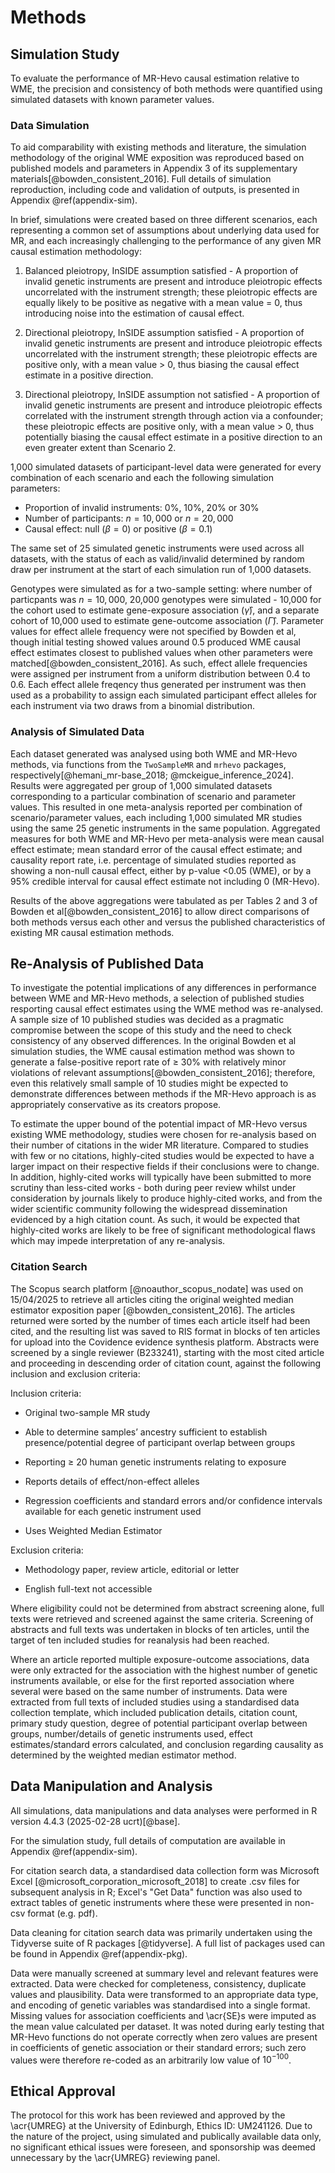 # Methods



## Simulation Study

To evaluate the performance of MR-Hevo causal estimation relative to WME, the precision and consistency of both methods were quantified using simulated datasets with known parameter values.

### Data Simulation

To aid comparability with existing methods and literature, the simulation methodology of the original WME exposition was reproduced based on published models and parameters in Appendix 3 of its supplementary materials[@bowden_consistent_2016]. Full details of simulation reproduction, including code and validation of outputs, is presented in Appendix \@ref(appendix-sim). 

In brief, simulations were created based on three different scenarios, each representing a common set of assumptions about underlying data used for MR, and each increasingly challenging to the performance of any given MR causal estimation methodology:

1. Balanced pleiotropy, InSIDE assumption satisfied - A proportion of invalid genetic instruments are present and introduce pleiotropic effects uncorrelated with the instrument strength; these pleiotropic effects are equally likely to be positive as negative with a mean value = 0, thus introducing noise into the estimation of causal effect.

2. Directional pleiotropy, InSIDE assumption satisfied - A proportion of invalid genetic instruments are present and introduce pleiotropic effects uncorrelated with the instrument strength; these pleiotropic effects are positive only, with a mean value > 0, thus biasing the causal effect estimate in a positive direction.

3. Directional pleiotropy, InSIDE assumption not satisfied - A proportion of invalid genetic instruments are present and introduce pleiotropic effects correlated with the instrument strength through action via a confounder; these pleiotropic effects are positive only, with a mean value > 0, thus potentially biasing the causal effect estimate in a positive direction to an even greater extent than Scenario 2.

1,000 simulated datasets of participant-level data were generated for every combination of each scenario and each the following simulation parameters:

  - Proportion of invalid instruments: 0%, 10%, 20% or 30%
  - Number of participants: $n = 10,000$ or $n = 20,000$
  - Causal effect: null ($\beta = 0$) or positive ($\beta = 0.1$)
  
  
The same set of 25 simulated genetic instruments were used across all datasets, with the status of each as valid/invalid determined by random draw per instrument at the start of each simulation run of 1,000 datasets.

Genotypes were simulated as for a two-sample setting: where number of particpants was $n = 10,000$, 20,000 genotypes were simulated - 10,000 for the cohort used to estimate gene-exposure association ($\hat{\gamma}$), and a separate cohort of 10,000 used to estimate gene-outcome association ($\hat{\Gamma}$). Parameter values for effect allele frequency were not specified by Bowden et al, though initial testing showed values around 0.5 produced WME causal effect estimates closest to published values when other parameters were matched[@bowden_consistent_2016]. As such, effect allele frequencies were assigned per instrument from a uniform distribution between 0.4 to 0.6. Each effect allele freqency thus generated per instrument was then used as a probability to assign each simulated participant effect alleles for each instrument via two draws from a binomial distribution. 

### Analysis of Simulated Data

Each dataset generated was analysed using both WME and MR-Hevo methods, via functions from the `TwoSampleMR` and `mrhevo` packages, respectively[@hemani_mr-base_2018; @mckeigue_inference_2024]. Results were aggregated per group of 1,000 simulated datasets corresponding to a particular combination of scenario and parameter values. This resulted in one meta-analysis reported per combination of scenario/parameter values, each including 1,000 simulated MR studies using the same 25 genetic instruments in the same population. Aggregated measures for both WME and MR-Hevo per meta-analysis were mean causal effect estimate; mean standard error of the causal effect estimate; and causality report rate, i.e. percentage of simulated studies reported as showing a non-null causal effect, either by p-value <0.05 (WME), or by a 95% credible interval for causal effect estimate not including 0 (MR-Hevo).

Results of the above aggregations were tabulated as per Tables 2 and 3 of Bowden et al[@bowden_consistent_2016] to allow direct comparisons of both methods versus each other and versus the published characteristics of existing MR causal estimation methods.

## Re-Analysis of Published Data

To investigate the potential implications of any differences in performance between WME and MR-Hevo methods, a selection of published studies resporting causal effect estimates using the WME method was re-analysed. A sample size of 10 published studies was decided as a pragmatic compromise between the scope of this study and the need to check consistency of any observed differences. In the original Bowden et al simulation studies, the WME causal estimation method was  shown to generate a false-positive report rate of $\ge$ 30% with relatively minor violations of relevant assumptions[@bowden_consistent_2016]; therefore, even this relatively small sample of 10 studies might be expected to demonstrate differences between methods if the MR-Hevo approach is as appropriately conservative as its creators propose.

To estimate the upper bound of the potential impact of MR-Hevo versus existing WME methodology, studies were chosen for re-analysis based on their number of citations in the wider MR literature. Compared to studies with few or no citations, highly-cited studies would be expected to have a larger impact on their respective fields if their conclusions were to change. In addition, highly-cited works will typically have been submitted to more scrutiny than less-cited works - both during peer review whilst under consideration by journals likely to produce highly-cited works, and from the wider scientific community following the widespread dissemination evidenced by a high citation count. As such, it would be expected that highly-cited works are likely to be free of significant methodological flaws which may impede interpretation of any re-analysis.

### Citation Search

The Scopus search platform [@noauthor_scopus_nodate] was used on 15/04/2025 to retrieve all articles citing the original weighted median estimator exposition paper [@bowden_consistent_2016]. The articles returned were sorted by the number of times each article itself had been cited, and the resulting list was saved to RIS format in blocks of ten articles for upload into the Covidence evidence synthesis platform. Abstracts were screened by a single reviewer (B233241), starting with the most cited article and proceeding in descending order of citation count, against the following inclusion and exclusion criteria:

Inclusion criteria:

- Original two-sample MR study

- Able to determine samples’ ancestry sufficient to establish presence/potential degree of participant overlap between groups

- Reporting $\ge$ 20 human genetic instruments relating to exposure

- Reports details of effect/non-effect alleles

- Regression coefficients and standard errors and/or confidence intervals available for each genetic instrument used
  
- Uses Weighted Median Estimator

Exclusion criteria: 

- Methodology paper, review article, editorial or letter

- English full-text not accessible


Where eligibility could not be determined from abstract screening alone, full texts were retrieved and screened against the same criteria. Screening of abstracts and full texts was undertaken in blocks of ten articles, until the target of ten included studies for reanalysis had been reached. 

Where an article reported multiple exposure-outcome associations, data were only extracted for the association with the highest number of genetic instruments available, or else for the first reported association where several were based on the same number of instruments. Data were extracted from full texts of included studies using a standardised data collection template, which included publication details, citation count, primary study question, degree of potential participant overlap between groups, number/details of genetic instruments used, effect estimates/standard errors calculated, and conclusion regarding causality as determined by the weighted median estimator method. 

## Data Manipulation and Analysis

All simulations, data manipulations and data analyses were performed in R version 4.4.3 (2025-02-28 ucrt)[@base]. 

For the simulation study, full details of computation are available in Appendix \@ref(appendix-sim).

For citation search data, a standardised data collection form was Microsoft Excel [@microsoft_corporation_microsoft_2018] to create .csv files for subsequent analysis in R; Excel's "Get Data" function was also used to extract tables of genetic instruments where these were presented in non-csv format (e.g. pdf). 

Data cleaning for citation search data was primarily undertaken using the Tidyverse suite of R packages [@tidyverse]. A full list of packages used can be found in Appendix \@ref(appendix-pkg). 

Data were manually screened at summary level and relevant features were extracted. Data were checked for completeness, consistency, duplicate values and plausibility. Data were transformed to an appropriate data type, and encoding of genetic variables was standardised into a single format. Missing values for association coefficients and \acr{SE}s were imputed as the mean value calculated per dataset. It was noted during early testing that MR-Hevo functions do not operate correctly when zero values are present in coefficients of genetic association or their standard errors; such zero values were therefore re-coded as an arbitrarily low value of $10^{-100}$.

## Ethical Approval

The protocol for this work has been reviewed and approved by the \acr{UMREG} at the University of Edinburgh, Ethics ID: UM241126. Due to the nature of the project, using simulated and publically available data only, no significant ethical issues were foreseen, and sponsorship was deemed unnecessary by the \acr{UMREG} reviewing panel.


